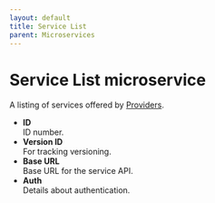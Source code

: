 ```yaml
---
layout: default
title: Service List
parent: Microservices
---
```

# Service List microservice

A listing of services offered by [Providers](/microservices/provider.html).

- **ID** <br />
  ID number.
- **Version ID** <br />
  For tracking versioning.
- **Base URL** <br />
  Base URL for the service API.
- **Auth** <br />
  Details about authentication.